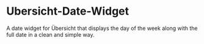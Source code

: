 Ubersicht-Date-Widget
=====================

A date widget for Übersicht that displays the day of the week along with the full date in a clean and simple way.
